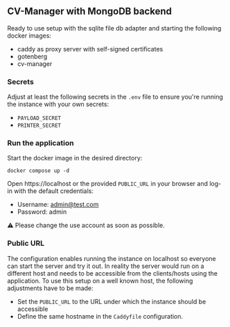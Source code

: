 ## CV-Manager with MongoDB backend

Ready to use setup with the sqlite file db adapter and starting the following docker images:

- caddy as proxy server with self-signed certificates
- gotenberg
- cv-manager

### Secrets

Adjust at least the following secrets in the `.env` file to ensure you're running the instance with your own secrets:

- `PAYLOAD_SECRET`
- `PRINTER_SECRET`

### Run the application

Start the docker image in the desired directory:

```
docker compose up -d
```

Open https://localhost or the provided `PUBLIC_URL` in your browser and log-in with the default credentials:

- Username: admin@test.com
- Password: admin

⚠️ Please change the use account as soon as possible.

### Public URL

The configuration enables running the instance on localhost so everyone can start the server and try it out. In reality the server would run on a different host and needs to be accessible from the clients/hosts using the application.
To use this setup on a well known host, the following adjustments have to be made:

- Set the `PUBLIC_URL` to the URL under which the instance should be accessible
- Define the same hostname in the `Caddyfile` configuration.
